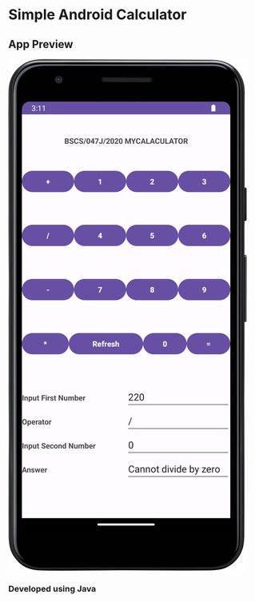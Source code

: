 # Simple Android Calculator

## App Preview
<img src="Preview.png" alt="Emulator Image" />

### Developed using Java
